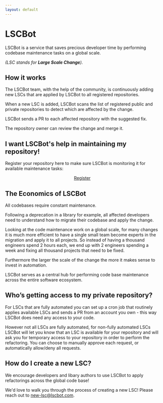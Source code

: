 ```yaml
---
layout: default
---
```


# LSCBot

LSCBot is a service that saves precious developer time by performing codebase maintenance tasks on a global scale.

*(LSC stands for **Large Scale Change**).*


## How it works
The LSCBot team, with the help of the community, is continuously adding new LSCs that are applied by LSCBot to all registered repositories.

When a new LSC is added, LSCBot scans the list of registered public and private repositories to detect which are affected by the change.

LSCBot sends a PR to each affected repository with the suggested fix.

The repository owner can review the change and merge it.

## I want LSCBot's help in maintaining my repository!
Register your repository here to make sure LSCBot is monitoring it for available maintenance tasks:


<div style="text-align: center; margin-bottom: 28px;">
<a id="register" href="/register">Register</a>
</div>


## The Economics of LSCBot
All codebases require constant maintenance.

Following a deprecation in a library for example, all affected developers need to understand how to migrate their codebase and apply the change.

Looking at the code maintenance work on a global scale, for many changes it is much more efficient to have a single small team become experts in the migration and apply it to all projects. So instead of having a thousand engineers spend 2 hours each, we end up with 2 engineers spending a week and fixing all thousand projects that need to be fixed.

Furthermore the larger the scale of the change the more it makes sense to invest in automation.

LSCBot serves as a central hub for performing code base maintenance across the entire software ecosystem.

## Who’s getting access to my private repository?
For LSCs that are fully automated you can set up a cron job that routinely applies available LSCs and sends a PR from an account you own - this way LSCBot does need any access to your code.

However not all LSCs are fully automated, for non-fully automated LSCs LSCBot will let you know that an LSC is available for your repository and will ask you for temporary access to your repository in order to perform the refactoring. You can choose to manually approve each request, or automatically allow/deny all requests.


## How do I create a new LSC?

We encourage developers and libary authors to use LSCBot to apply refactorings across the global code base!

We'd love to walk you through the process of creating a new LSC! Please reach out to <new-lsc@lscbot.com>.
